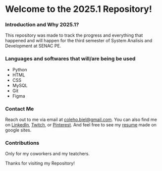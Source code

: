 # Welcome to the 2025.1 Repository!

### Introduction and Why 2025.1?
This repository was made to track the progress and everything that happened and will happen for the third semester of System Analisis and Development at SENAC PE.

### Languages and softwares that will/are being be used
- Python
- HTML
- CSS
- MySQL
- Git
- Figma

### Contact Me
Reach out to me via email at coleho.biel@gmail.com. You can also find me on [LinkedIn](http://linkedin.com/in/gabrielcaraujo), [Twitch](http://twitch.tv/bordercansado), or [Pinterest](http://pinterest.com/KingOfDegeneracy).
And feel free to see my [resume](https://sites.google.com/view/gabriel-resume?usp=sharing) made on google sites.

### Contributions
Only for my coworkers and my teatchers.

Thanks for visiting my Repository!
